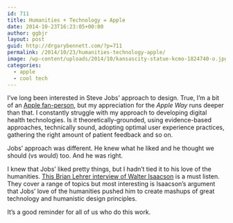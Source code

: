 ```yaml
---
id: 711
title: Humanities + Technology = Apple
date: 2014-10-23T16:23:05+00:00
author: ggbjr
layout: post
guid: http://drgarybennett.com/?p=711
permalink: /2014/10/23/humanities-technology-apple/
image: /wp-content/uploads/2014/10/kansascity-statue-kcmo-1824740-o.jpg
categories:
  - apple
  - cool tech
---
```

I&#8217;ve long been interested in Steve Jobs&#8217; approach to design. True, I&#8217;m a bit of an [Apple fan-person](http://www.urbandictionary.com/define.php?term=fanboy), but my appreciation for the _Apple Way_ runs deeper than that. I constantly struggle with my approach to developing digital health technologies. Is it theoretically-grounded, using evidence-based approaches, technically sound, adopting optimal user experience practices, gathering the right amount of patient feedback and so on.

Jobs&#8217; approach was different. He knew what he liked and he thought we should (vs would) too. And he was right.

I knew that Jobs&#8217; liked pretty things, but I hadn&#8217;t tied it to his love of the humanities. [This Brian Lehrer interview of Walter Isaacson](http://www.wnyc.org/story/walter-isaacson-innovation/) is a must listen. They cover a range of topics but most interesting is Isaacson&#8217;s argument that Jobs&#8217; love of the humanities pushed him to create mashups of great technology and humanistic design principles.

It&#8217;s a good reminder for all of us who do this work.